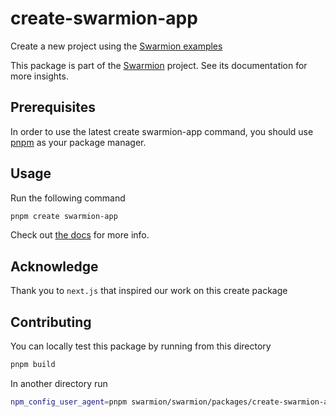 # create-swarmion-app

Create a new project using the [Swarmion examples](https://github.com/swarmion/swarmion/tree/main/examples)

This package is part of the [Swarmion](https://www.swarmion.dev) project. See its documentation for more insights.

## Prerequisites

In order to use the latest create swarmion-app command, you should use [pnpm](https://pnpm.io/installation#using-corepack) as your package manager.

## Usage

Run the following command

```bash
pnpm create swarmion-app
```

Check out [the docs](https://www.swarmion.dev/docs/getting-started/installation#generate-your-project-from-swarmion-template) for more info.

## Acknowledge

Thank you to `next.js` that inspired our work on this create package

## Contributing

You can locally test this package by running from this directory

```bash
pnpm build
```

In another directory run

```bash
npm_config_user_agent=pnpm swarmion/swarmion/packages/create-swarmion-app/dist/index.js
```
